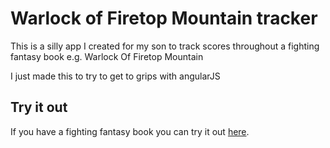 Warlock of Firetop Mountain tracker
===================================

This is a silly app I created for my son to track scores throughout a fighting fantasy book 
e.g. Warlock Of Firetop Mountain 

I just made this to try to get to grips with angularJS

Try it out
----------
If you have a fighting fantasy book you can try it out [here](http://dl.dropbox.com/u/26218407/wftm/index.html).
